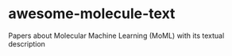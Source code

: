 # awesome-molecule-text
Papers about Molecular Machine Learning (MoML) with its textual description
